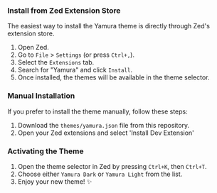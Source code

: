 ### Install from Zed Extension Store

The easiest way to install the Yamura theme is directly through Zed's extension store.

1.  Open Zed.
2.  Go to `File` > `Settings` (or press `Ctrl+,`).
3.  Select the `Extensions` tab.
4.  Search for "Yamura" and click `Install`.
5.  Once installed, the themes will be available in the theme selector.

### Manual Installation

If you prefer to install the theme manually, follow these steps:

1.  Download the `themes/yamura.json` file from this repository.
2.  Open your Zed extensions and select 'Install Dev Extension'

### Activating the Theme

1.  Open the theme selector in Zed by pressing `Ctrl+K`, then `Ctrl+T`.
2.  Choose either `Yamura Dark` or `Yamura Light` from the list.
3.  Enjoy your new theme! ✨
